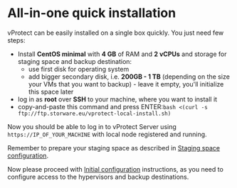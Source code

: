 # All-in-one quick installation

vProtect can be easily installed on a single box quickly. You just need few steps:

* Install **CentOS minimal** with **4 GB** of RAM and **2 vCPUs** and storage for staging space and backup destination:
  * use first disk for operating system
  * add bigger secondary disk, i.e. **200GB - 1 TB** \(depending on the size your VMs that you want to backup\) - leave it empty, you'll initialize this space later
* log in as **root** over **SSH** to your machine, where you want to install it
* copy-and-paste this command and press ENTER:`bash <(curl -s ftp://ftp.storware.eu/vprotect-local-install.sh)`

Now you should be able to log in to vProtect Server using `https://IP_OF_YOUR_MACHINE` with local node registered and running.

Remember to prepare your staging space as described in [Staging space configuration](staging-space-configuration.md).

Now please proceed with [Initial configuration](../initial_config/) instructions, as you need to configure access to the hypervisors and backup destinations. 

